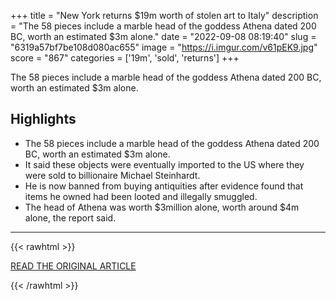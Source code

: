 +++
title = "New York returns $19m worth of stolen art to Italy"
description = "The 58 pieces include a marble head of the goddess Athena dated 200 BC, worth an estimated $3m alone."
date = "2022-09-08 08:19:40"
slug = "6319a57bf7be108d080ac655"
image = "https://i.imgur.com/v61pEK9.jpg"
score = "867"
categories = ['19m', 'sold', 'returns']
+++

The 58 pieces include a marble head of the goddess Athena dated 200 BC, worth an estimated $3m alone.

## Highlights

- The 58 pieces include a marble head of the goddess Athena dated 200 BC, worth an estimated $3m alone.
- It said these objects were eventually imported to the US where they were sold to billionaire Michael Steinhardt.
- He is now banned from buying antiquities after evidence found that items he owned had been looted and illegally smuggled.
- The head of Athena was worth $3million alone, worth around $4m alone, the report said.

---

{{< rawhtml >}}
  <p class="article-category">
    <a target="_blank" href="https://www.bbc.com/news/world-us-canada-62819217">READ THE ORIGINAL ARTICLE</a>
  </p>
{{< /rawhtml >}}

